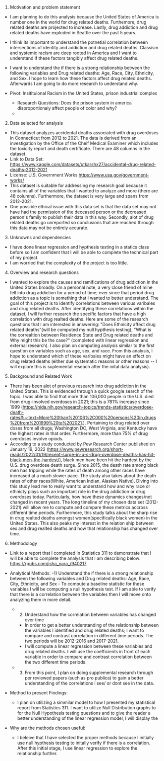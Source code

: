 1) Motivation and problem statement
- I am planning to do this analysis because the United States of America is number one in the world for drug related deaths. Furthemore, drug related deaths are projected to increase. Lastly, drug addiction and drug related deaths have exploded in Seattle over the past 5 years. 
- I think its important to understand the potnetial correlation between intersections of identity and addiction and drug related deaths. Classism and systemic racism are deep rooted in America and I want to understand if these factors tangibly affect drug related deaths. 
- I want to understand the if there is a strong relationship between the following variables and Drug related deaths: Age, Race, City, Ethnicity, and Sex. I hope to learn how these factors affect drug related deaths. Afterwards I am going to do more research to understand why. 


- Pivot: Insitituional Racism in the United States, prison industrial complex
    - Research Questions: Does the prison system in america disproportionaly affect people of color and why? 
    - 

2) Data selected for analysis
- This dataset analyzes accidental deaths associated with drug overdoses in Connecticut from 2012 to 2021. The data is derived from an investigation by the Office of the Cheif Medical Examiner which includes the toxicity report and death certificate. There are 48 columns in the dataset. 
- Link to Data Set: https://www.kaggle.com/datasets/utkarshx27/accidental-drug-related-deaths-2012-2021
- License: U.S. Government Works https://www.usa.gov/government-works/
- This dataset is suitable for addressing my research goal because it contains all of the variables that I wanted to analyze and more (there are 48 columns). Furthermore, the dataset is very large and spans from 2012-2021. 
- One possible ethical issue with this data set is that the data set may not have had the permission of the deceased person or the decreased person's family to publish their data in this way. Secondly, alot of drug related deaths go unreported so conclusions that are reached through this data may not be entirely accurate. 


3) Unknowns and dependencies 
- I have done linear regression and hypthesis testing in a statics class before so I am confident that I will be able to complete the technical part of my project. 
- I am worried that the complexity of the project is too little. 

4) Overview and research questions 
- I wanted to explore the causes and ramifications of drug addiction in the United States broadly. On a personal note, a very close friend of mine fell into drug addiction for a period of time; ever since that period drug addiction as a topic is something that I wanted to better understand. The goal of this project is to identify correlations between various varibales and drug related deaths. After identifying these correlations within the dataset, I will further research the specific factors that have a high correlation with drug realted deaths. Here are some of the research questions that I am interested in answering: "Does Ethnicity affect drug related deaths"(will be computed my null hypthesis testing), "What is the correaltion between Residence State and Drug related deaths and Why might this be the case?" (completed with linear regression and external research). I also plan on computing analysis similar to the first question on variables such as age, sex, and race. From this analysis, I hope to understand which of these varibales might have an effect on drug related deaths (either due systematic reasons or other reasons -- I will explore this is suplemental reseach after the inital data analysis). 

5) Background and Related Work 
- There has been alot of previous research into drug addiction in the United States. This is evidenced through a quick google search of the topic. I was able to find that more than 106,000 people in the U.S. died from drug-involved overdoses in 2021; this is a 781% increase since 1999 (https://nida.nih.gov/research-topics/trends-statistics/overdose-death-rates#:~:text=More%20than%20106%2C000%20persons%20in,drugs%20from%201999%20to%202021.). Pertaining to drug related over doses from all drugs; Washington DC, West Virginia, and Kentucky have the highest rates in that order. Furthermore, more than 75% of drug overdoses involve opiods. 
- According to a study conducted by Pew Research Center published on January 19, 2022 (https://www.pewresearch.org/short-reads/2022/01/19/recent-surge-in-u-s-drug-overdose-deaths-has-hit-black-men-the-hardest/), black men have been hit the hardest by the U.S. drug overdose death surge. Since 2015, the death rate among black men has tripping while the rates of death among other races have increased at a much slower pace. The study also takes about the death rates of other races(White, American Indian, Alaskan Native). Diving into this study lead me to really want to understand how and why race or ethnicty plays such an important role in the drug addiction or drug overdoses today. Particularly, how have these dynamics changes/not changed in recent years. The long timeline of my chosen data set (2012-2021) will allow me to compute and compare these metrics accross different time periods. Furthermore, this study talks about the sharp rise in drug realted deaths amongst women(specifically black women) in the United States. This also peaks my interest in the relation ship between sex and drug realted deaths and how that relationship has changed over time. 

6) Methodology 
- Link to a report that I completed in Statistics 311 to demonstrate that I will be able to complete the analysis that I am describing below: https://rpubs.com/isha_nara_/940217

- Analytical Methods: 
    -1) Understand the if there is a strong relationship between the following variables and Drug related deaths: Age, Race, City, Ethnicity, and Sex
        - To compute a baseline statistic for these variables I will be computing a null hypothesis test. If I am able to verify that there is a correlation between the variables then I will move onto analyzing them in more detail. 
    - 2) Understand how the correlation between variables has changed over time 
        - In order to get a better understanding of  the relationship between the variables I identified and drug related deaths; I want to compare and contrast correlation in different time periods. The two periods will be 2012-2016 and 2017-2021. 
        - I will compute a linear regression between these variables and drug related deaths. I will use the coefficients in front of each variable in order to compare and contrast correlation between the two different time periods. 
    - 3) From this point, I plan on doing supplemental research through per reviewed papers (such as pro publica) to gain a better understanding of the correlations I see/ or dont see in the data. 
- Method to present Findings: 
    - I plan on utilizing a simmilar model to how I presented my statistical report from Statistics 311. I want to utilize Null Distribution graphs to for the Null Hypothesis testing questions and to give the reader a better understanding of the linear regression model, I will display the 
- Why are the methods chosen useful: 
    - I beleive that I have selected the proper methods because I initially use null hypthesis testing to initally verify if there is a correlation. After this initial stage, I use linear regression to explore the relationship further. 